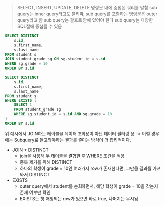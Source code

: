 > SELECT, INSERT, UPDATE, DELETE 명령문 내에 중첩된 쿼리를 말함
> sub query는 inner query라고도 불리며, sub query를 포함하는 명령문은 outer query라고 함
> sub query는 괄호로 안에 있어야 한다
> sub query는 다양한 SQL절에 중첩될 수 있음

```sql
SELECT DISTINCT
	s.id,
	s.first_name,
	s.last_name
FROM student s 
JOIN student_grade sg ON sg.student_id = s.id
WHERE sg.grade = 10
ORDER BY s.id
```

```sql
SELECT DISTINCT
	s.id,
	s.first_name,
	s.last_name
FROM student s 
WHERE EXISTS (
	SELECT 1 
	FROM student_grade sg
	WHERE sg.student_id = s.id AND sg.grade = 10
)
ORDER BY s.id
```
위 예시에서 JOIN하는 테이블을 데이터 조회용이 아닌 데이터 필터링 용
-> 이럴 경우에는 Subquery로 들고와야하는 결과를 줄이는 방식이 더 합리적이다.
- JOIN + DISTINCT
	- join을 사용해 두 테이블을 결합한 후 WHERE 조건을 적용
	- 중복 제거를 위해 DISTINCT
	- 하나의 학생이 grade = 10인 여러가지 row가 존재한다면, 그만큼 결과를 가져와서 DISTINCT
- EXISTS
	- outer query에서 student를 순회하면서, 해당 학생이 grade = 10을 갖는지 존재 여부만 확인
	- EXISTS는 첫 매칭되는 row가 있으면 바로 true, 나머지는 무시됨

